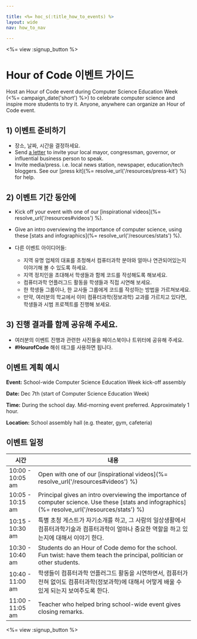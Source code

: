 ```yaml
---

title: <%= hoc_s(:title_how_to_events) %>
layout: wide
nav: how_to_nav

---
```


<%= view :signup_button %>

# Hour of Code 이벤트 가이드

Host an Hour of Code event during Computer Science Education Week (<%= campaign_date('short') %>) to celebrate computer science and inspire more students to try it. Anyone, anywhere can organize an Hour of Code event.

## 1) 이벤트 준비하기

  * 장소, 날짜, 시간을 결정하세요.
  * Send [a letter](https://docs.google.com/a/code.org/document/d/1eP41sKW7y0qq_JvkRIgZK8dWYICaGRZ4CCDETXa78wY/edit) to invite your local mayor, congressman, governor, or influential business person to speak.
  * Invite media/press. i.e. local news station, newspaper, education/tech bloggers. See our [press kit](%= resolve_url('/resources/press-kit') %) for help.

## 2) 이벤트 기간 동안에

  * Kick off your event with one of our [inspirational videos](%= resolve_url('/resources#videos') %).
  * Give an intro overviewing the importance of computer science, using these [stats and infographics](%= resolve_url('/resources/stats') %).   
      
    
  * 다른 이벤트 아이디어들: 
      * 지역 유명 업체의 대표를 초청해서 컴퓨터과학 분야와 얼마나 연관되어있는지 이야기해 볼 수 있도록 하세요.
      * 지역 정치인을 초대해서 학생들과 함께 코드를 작성해도록 해보세요.
      * 컴퓨터과학 언플러그드 활동을 학생들과 직접 시연해 보세요.
      * 한 학생들 그룹이나, 한 교사들 그룹에게 코드를 작성하는 방법을 가르쳐보세요.
      * 만약, 여러분의 학교에서 이미 컴퓨터과학(정보과학) 교과를 가르치고 있다면, 학생들과 시범 프로젝트를 진행해 보세요.

## 3) 진행 결과를 함께 공유해 주세요.

  * 여러분의 이벤트 진행과 관련한 사진들을 페이스북이나 트위터에 공유해 주세요. 
  * **#HourofCode** 해쉬 태그를 사용하면 됩니다.

## 이벤트 계획 예시

**Event:** School-wide Computer Science Education Week kick-off assembly

**Date:** Dec 7th (start of Computer Science Education Week)

**Time:** During the school day. Mid-morning event preferred. Approximately 1 hour.

**Location:** School assembly hall (e.g. theater, gym, cafeteria)   
  


## 이벤트 일정

| 시간               | 내용                                                                                                                                                |
| ---------------- | ------------------------------------------------------------------------------------------------------------------------------------------------- |
| 10:00 - 10:05 am | Open with one of our [inspirational videos](%= resolve_url('/resources#videos') %)                                                                |
| 10:05 - 10:15 am | Principal gives an intro overviewing the importance of computer science. Use these [stats and infographics](%= resolve_url('/resources/stats') %) |
| 10:15 - 10:30 am | 특별 초청 게스트가 자기소개를 하고, 그 사람의 일상생활에서 컴퓨터과학기술과 컴퓨터과학이 얼마나 중요한 역할을 하고 있는지에 대해서 이야기 한다.                                                                 |
| 10:30 - 10:40 am | Students do an Hour of Code demo for the school. Fun twist: have them teach the principal, politician or other students.                          |
| 10:40 - 11:00 am | 학생들이 컴퓨터과학 언플러그드 활동을 시연하면서, 컴퓨터가 전혀 없이도 컴퓨터과학(정보과학)에 대해서 어떻게 배울 수 있게 되는지 보여주도록 한다.                                                                |
| 11:00 - 11:05 am | Teacher who helped bring school-wide event gives closing remarks.                                                                                 |

<%= view :signup_button %>